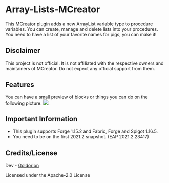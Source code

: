 # Array-Lists-MCreator
This [MCreator](https://mcreator.net/) plugin adds a new ArrayList variable type to procedure variables.
You can create, manage and delete lists into your procedures. You need to have a list of your favorite names for pigs, you can make it!

## Disclaimer
This project is not official. It is not affiliated with the respective owners and maintainers of MCreator. Do not expect any official support from them.

## Features
You can have a small preview of blocks or things you can do on the following picture.
![](https://i.imgur.com/ZgTzx3N.png).

## Important Information
* This plugin supports Forge 1.15.2 and Fabric, Forge and Spigot 1.16.5.
* You need to be on the first 2021.2 snapshot. (EAP 2021.2.23417)

## Credits/License
Dev - [Goldorion](https://github.com/Goldorion)

Licensed under the Apache-2.0 License
